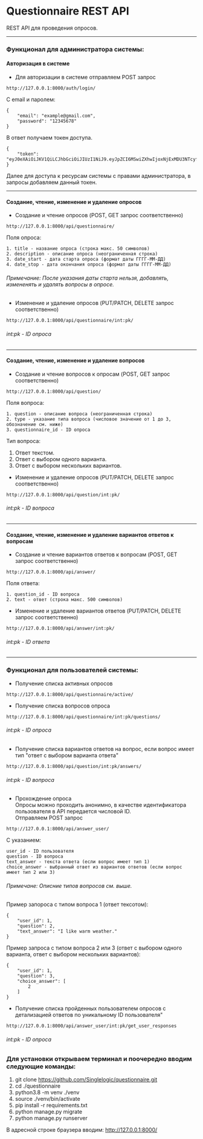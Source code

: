 # Questionnaire REST API

REST API для проведения опросов.
***
### Функционал для администратора системы:
#### Авторизация в системе
- Для авторизации в системе отправляем POST запрос
```
http://127.0.0.1:8000/auth/login/
```
С email и паролем:
```
{
    "email": "example@gmail.com",
    "password": "12345678"
}
```
В ответ получаем токен доступа.<br>
```
{
    "token": "eyJ0eXAiOiJKV1QiLCJhbGciOiJIUzI1NiJ9.eyJpZCI6MSwiZXhwIjoxNjExMDU3NTcyfQ.AtYi78E7YhjhNF1GJBE6YVv9vp"
}
```
Далее для доступа к ресурсам системы с правами администратора, в запросы добавляем данный токен.
***
#### Создание, чтение, изменение и удаление опросов
- Создание и чтение опросов (POST, GET запрос соответственно)
```
http://127.0.0.1:8000/api/questionnaire/
```
Поля опроса:
```
1. title - название опроса (строка макс. 50 символов)
2. description - описание опроса (неограниченная строка)
3. date_start - дата старта опроса (формат даты ГГГГ-ММ-ДД)
4. date_stop - дата окончания опроса (формат даты ГГГГ-ММ-ДД)
```

###### Примечание: После указания даты старта нельзя, добавлять, измененять и удалять вопросы в опросе.
- Изменение и удаление опросов (PUT/PATCH, DELETE запрос соответственно)
```
http://127.0.0.1:8000/api/questionnaire/int:pk/
```
###### int:pk - ID опроса
***
#### Создание, чтение, изменение и удаление вопросов
- Создание и чтение вопросов к опросам (POST, GET запрос соответственно)
```
http://127.0.0.1:8000/api/question/
```
Поля вопроса:
```
1. question - описание вопроса (неограниченная строка)
2. type - указание типа вопроса (числовое значение от 1 до 3, обозначение см. ниже)
3. questionnaire_id - ID опроса
```
Тип вопроса:
1. Ответ текстом.
2. Ответ с выбором одного варианта.
3. Ответ с выбором нескольких вариантов.

- Изменение и удаление опросов (PUT/PATCH, DELETE запрос соответственно)
```
http://127.0.0.1:8000/api/question/int:pk/
```
###### int:pk - ID вопроса
***
#### Создание, чтение, изменение и удаление вариантов ответов к вопросам
- Создание и чтение вариантов ответов к вопросам (POST, GET запрос соответственно)
```
http://127.0.0.1:8000/api/answer/
```
Поля ответа:
```
1. question_id - ID вопроса
2. text - ответ (строка макс. 500 символов)
```
- Изменение и удаление вариантов ответов (PUT/PATCH, DELETE запрос соответственно)
```
http://127.0.0.1:8000/api/answer/int:pk/
```
###### int:pk - ID ответа
***

### Функционал для пользователей системы:
- Получение списка активных опросов
```
http://127.0.0.1:8000/api/questionnaire/active/
```
- Получение списка вопросов опроса
```
http://127.0.0.1:8000/api/questionnaire/int:pk/questions/
```
###### int:pk - ID опроса
- Получение списка вариантов ответов на вопрос, если вопрос имеет тип "ответ с выбором варианта ответа"
```
http://127.0.0.1:8000/api/question/int:pk/answers/
```
###### int:pk - ID вопроса
- Прохождение опроса<br>
Опросы можно проходить анонимно, в качестве идентификатора пользователя в API передается числовой ID.<br>
Отправляем POST запрос
```
http://127.0.0.1:8000/api/answer_user/
```
С указанием:
```
user_id - ID пользователя  
question - ID вопроса  
text_answer - текста ответа (если вопрос имеет тип 1)  
choice_answer - выбранный ответ из вариантов ответов (если вопрос имеет тип 2 или 3)
```
###### Примечане: Описние типов вопросов см. выше.<br>
Пример запороса с типом вопроса 1 (ответ тексотом):
```
{
    "user_id": 1,
    "question": 2,
    "text_answer": "I like warm weather."
}
```
Пример запроса с типом вопроса 2 или 3 (ответ с выбором одного варианта, ответ с выбором нескольких вариантов):
```
{
    "user_id": 1,
    "question": 3,
    "choice_answer": [
        2
    ]
}
```
- Получение списка пройденных пользователем опросов с детализацией ответов по уникальному ID пользователя"
```
http://127.0.0.1:8000/api/answer_user/int:pk/get_user_responses
```
###### int:pk - ID опроса

### Для установки открываем терминал и поочередно вводим следующие команды:
1. git clone https://github.com/Singlelogic/questionnaire.git
2. cd ./questionnaire
3. python3.8 -m venv ./venv
4. source ./venv/bin/activate
5. pip install -r requirements.txt
6. python manage.py migrate
7. python manage.py runserver

В адресной строке браузера вводим:
http://127.0.0.1:8000/
